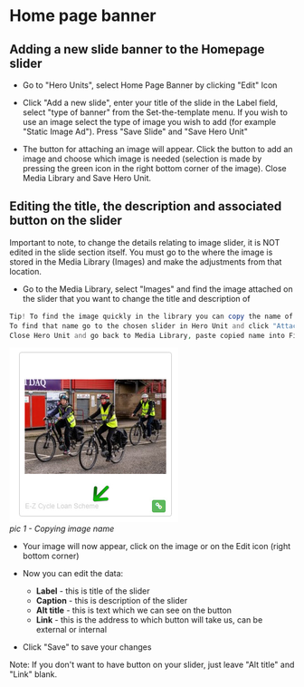 # Home page banner

## Adding a new slide banner to the Homepage slider


* Go to "Hero Units", select Home Page Banner by clicking "Edit" Icon 

* Click "Add a new slide", enter your title of the slide in the Label field, select "type of banner" from the Set-the-template menu. If you wish to use an image select the type of image you wish to add (for example "Static Image Ad"). Press "Save Slide" and "Save Hero Unit"

* The button for attaching an image will appear. Click the button to add an image and choose which image is needed (selection is made by pressing the green icon in the right bottom corner of the image). Close Media Library and Save Hero Unit.


## Editing the title, the description and associated button on the slider

Important to note, to change the details relating to image slider, it is NOT edited in the slide section itself. You must go to the where the image is stored in the Media Library (Images) and make the adjustments from that location. 

* Go to the Media Library, select "Images" and find the image attached on the slider that you want to change the title and description of

```php
Tip! To find the image quickly in the library you can copy the name of the attached image, (the name is next to Attach/Detach green/red icon), under the image in Media Library (pic 1). 
To find that name go to the chosen slider in Hero Unit and click "Attach Image", Media Library will appear on the screen, you will see your image then you can copy the name. 
Close Hero Unit and go back to Media Library, paste copied name into Filter Images box and click "Search".  
```

![copying image name](../../images/copy_image_name.jpg "copying image name")    
*pic 1 - Copying image name*

* Your image will now appear, click on the image or on the Edit icon (right bottom corner)

* Now you can edit the data:

  * **Label** - this is title of the slider
  * **Caption** - this is description of the slider
  * **Alt title** - this is text which we can see on the button
  * **Link** - this is the address to which button will take us, can be external or internal

* Click "Save" to save your changes

Note: If you don't want to have button on your slider,  just leave "Alt title" and "Link" blank.

